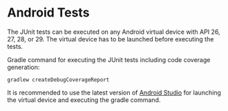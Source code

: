 # Android Tests

The JUnit tests can be executed on any Android virtual device with API 26, 27, 28, or 29. The virtual device has to be launched before executing the tests.

Gradle command for executing the JUnit tests including code coverage generation:

```
gradlew createDebugCoverageReport
```

It is recommended to use the latest version of [Android Studio](https://developer.android.com/studio) for launching the virtual device and executing the gradle command.
